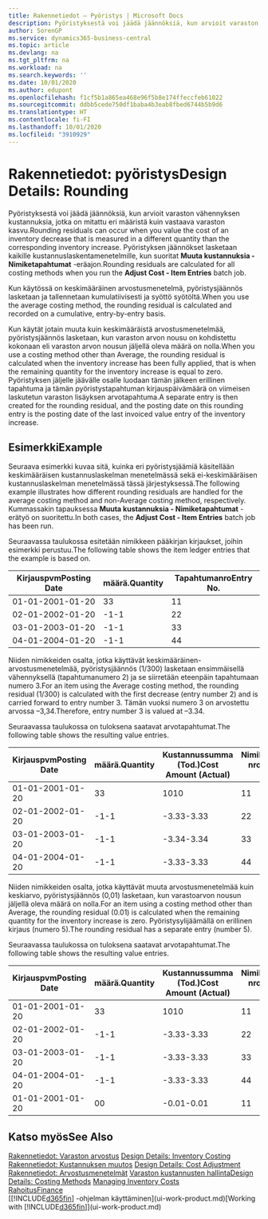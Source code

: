 ```yaml
---
title: Rakennetiedot – Pyöristys | Microsoft Docs
description: Pyöristyksestä voi jäädä jäännöksiä, kun arvioit varaston vähennyksen kustannuksia, jotka on mitattu eri määristä, kuin vastaava varaston kasvu. Pyöristyksen jäännökset lasketaan kaikille kustannuslaskentamenetelmille, kun suoritat **Muuta kustannuksia - Nimiketapahtumat** -eräajon.
author: SorenGP
ms.service: dynamics365-business-central
ms.topic: article
ms.devlang: na
ms.tgt_pltfrm: na
ms.workload: na
ms.search.keywords: ''
ms.date: 10/01/2020
ms.author: edupont
ms.openlocfilehash: f1cf5b1a865ea468e96f5b8e174ffeccfeb61022
ms.sourcegitcommit: ddbb5cede750df1baba4b3eab8fbed6744b5b9d6
ms.translationtype: HT
ms.contentlocale: fi-FI
ms.lasthandoff: 10/01/2020
ms.locfileid: "3910929"
---
```

# <a name="design-details-rounding"></a><span data-ttu-id="9b3fc-104">Rakennetiedot: pyöristys</span><span class="sxs-lookup"><span data-stu-id="9b3fc-104">Design Details: Rounding</span></span>
<span data-ttu-id="9b3fc-105">Pyöristyksestä voi jäädä jäännöksiä, kun arvioit varaston vähennyksen kustannuksia, jotka on mitattu eri määristä kuin vastaava varaston kasvu.</span><span class="sxs-lookup"><span data-stu-id="9b3fc-105">Rounding residuals can occur when you value the cost of an inventory decrease that is measured in a different quantity than the corresponding inventory increase.</span></span> <span data-ttu-id="9b3fc-106">Pyöristyksen jäännökset lasketaan kaikille kustannuslaskentamenetelmille, kun suoritat **Muuta kustannuksia - Nimiketapahtumat** -eräajon.</span><span class="sxs-lookup"><span data-stu-id="9b3fc-106">Rounding residuals are calculated for all costing methods when you run the **Adjust Cost - Item Entries** batch job.</span></span>  

 <span data-ttu-id="9b3fc-107">Kun käytössä on keskimääräinen arvostusmenetelmä, pyöristysjäännös lasketaan ja tallennetaan kumulatiivisesti ja syöttö syötöltä.</span><span class="sxs-lookup"><span data-stu-id="9b3fc-107">When you use the average costing method, the rounding residual is calculated and recorded on a cumulative, entry-by-entry basis.</span></span>  

 <span data-ttu-id="9b3fc-108">Kun käytät jotain muuta kuin keskimääräistä arvostusmenetelmää, pyöristysjäännös lasketaan, kun varaston arvon nousu on kohdistettu kokonaan eli varaston arvon nousun jäljellä oleva määrä on nolla.</span><span class="sxs-lookup"><span data-stu-id="9b3fc-108">When you use a costing method other than Average, the rounding residual is calculated when the inventory increase has been fully applied, that is when the remaining quantity for the inventory increase is equal to zero.</span></span> <span data-ttu-id="9b3fc-109">Pyöristyksen jäljelle jäävälle osalle luodaan tämän jälkeen erillinen tapahtuma ja tämän pyöristystapahtuman kirjauspäivämäärä on viimeisen laskutetun varaston lisäyksen arvotapahtuma.</span><span class="sxs-lookup"><span data-stu-id="9b3fc-109">A separate entry is then created for the rounding residual, and the posting date on this rounding entry is the posting date of the last invoiced value entry of the inventory increase.</span></span>  

## <a name="example"></a><span data-ttu-id="9b3fc-110">Esimerkki</span><span class="sxs-lookup"><span data-stu-id="9b3fc-110">Example</span></span>  
 <span data-ttu-id="9b3fc-111">Seuraava esimerkki kuvaa sitä, kuinka eri pyöristysjäämiä käsitellään keskimääräisen kustannuslaskelman menetelmässä sekä ei-keskimääräisen kustannuslaskelman menetelmässä tässä järjestyksessä.</span><span class="sxs-lookup"><span data-stu-id="9b3fc-111">The following example illustrates how different rounding residuals are handled for the average costing method and non-Average costing method, respectively.</span></span> <span data-ttu-id="9b3fc-112">Kummassakin tapauksessa **Muuta kustannuksia - Nimiketapahtumat** -erätyö on suoritettu.</span><span class="sxs-lookup"><span data-stu-id="9b3fc-112">In both cases, the **Adjust Cost - Item Entries** batch job has been run.</span></span>  

 <span data-ttu-id="9b3fc-113">Seuraavassa taulukossa esitetään nimikkeen pääkirjan kirjaukset, joihin esimerkki perustuu.</span><span class="sxs-lookup"><span data-stu-id="9b3fc-113">The following table shows the item ledger entries that the example is based on.</span></span>  

|<span data-ttu-id="9b3fc-114">Kirjauspvm</span><span class="sxs-lookup"><span data-stu-id="9b3fc-114">Posting Date</span></span>|<span data-ttu-id="9b3fc-115">määrä.</span><span class="sxs-lookup"><span data-stu-id="9b3fc-115">Quantity</span></span>|<span data-ttu-id="9b3fc-116">Tapahtumanro</span><span class="sxs-lookup"><span data-stu-id="9b3fc-116">Entry No.</span></span>|  
|------------------|--------------|---------------|  
|<span data-ttu-id="9b3fc-117">01-01-20</span><span class="sxs-lookup"><span data-stu-id="9b3fc-117">01-01-20</span></span>|<span data-ttu-id="9b3fc-118">3</span><span class="sxs-lookup"><span data-stu-id="9b3fc-118">3</span></span>|<span data-ttu-id="9b3fc-119">1</span><span class="sxs-lookup"><span data-stu-id="9b3fc-119">1</span></span>|  
|<span data-ttu-id="9b3fc-120">02-01-20</span><span class="sxs-lookup"><span data-stu-id="9b3fc-120">02-01-20</span></span>|<span data-ttu-id="9b3fc-121">-1</span><span class="sxs-lookup"><span data-stu-id="9b3fc-121">-1</span></span>|<span data-ttu-id="9b3fc-122">2</span><span class="sxs-lookup"><span data-stu-id="9b3fc-122">2</span></span>|  
|<span data-ttu-id="9b3fc-123">03-01-20</span><span class="sxs-lookup"><span data-stu-id="9b3fc-123">03-01-20</span></span>|<span data-ttu-id="9b3fc-124">-1</span><span class="sxs-lookup"><span data-stu-id="9b3fc-124">-1</span></span>|<span data-ttu-id="9b3fc-125">3</span><span class="sxs-lookup"><span data-stu-id="9b3fc-125">3</span></span>|  
|<span data-ttu-id="9b3fc-126">04-01-20</span><span class="sxs-lookup"><span data-stu-id="9b3fc-126">04-01-20</span></span>|<span data-ttu-id="9b3fc-127">-1</span><span class="sxs-lookup"><span data-stu-id="9b3fc-127">-1</span></span>|<span data-ttu-id="9b3fc-128">4</span><span class="sxs-lookup"><span data-stu-id="9b3fc-128">4</span></span>|  

 <span data-ttu-id="9b3fc-129">Niiden nimikkeiden osalta, jotka käyttävät keskimääräinen-arvostusmenetelmää, pyöristysjäännös (1/300) lasketaan ensimmäisellä vähennyksellä (tapahtumanumero 2) ja se siirretään eteenpäin tapahtumaan numero 3.</span><span class="sxs-lookup"><span data-stu-id="9b3fc-129">For an item using the Average costing method, the rounding residual (1/300) is calculated with the first decrease (entry number 2) and is carried forward to entry number 3.</span></span> <span data-ttu-id="9b3fc-130">Tämän vuoksi numero 3 on arvostettu arvossa –3,34.</span><span class="sxs-lookup"><span data-stu-id="9b3fc-130">Therefore, entry number 3 is valued at –3.34.</span></span>  

 <span data-ttu-id="9b3fc-131">Seuraavassa taulukossa on tuloksena saatavat arvotapahtumat.</span><span class="sxs-lookup"><span data-stu-id="9b3fc-131">The following table shows the resulting value entries.</span></span>  

|<span data-ttu-id="9b3fc-132">Kirjauspvm</span><span class="sxs-lookup"><span data-stu-id="9b3fc-132">Posting Date</span></span>|<span data-ttu-id="9b3fc-133">määrä.</span><span class="sxs-lookup"><span data-stu-id="9b3fc-133">Quantity</span></span>|<span data-ttu-id="9b3fc-134">Kustannussumma (Tod.)</span><span class="sxs-lookup"><span data-stu-id="9b3fc-134">Cost Amount (Actual)</span></span>|<span data-ttu-id="9b3fc-135">Nimiketapahtuman nro</span><span class="sxs-lookup"><span data-stu-id="9b3fc-135">Item Ledger Entry No.</span></span>|<span data-ttu-id="9b3fc-136">Tapahtumanro</span><span class="sxs-lookup"><span data-stu-id="9b3fc-136">Entry No.</span></span>|  
|------------------|--------------|----------------------------|---------------------------|---------------|  
|<span data-ttu-id="9b3fc-137">01-01-20</span><span class="sxs-lookup"><span data-stu-id="9b3fc-137">01-01-20</span></span>|<span data-ttu-id="9b3fc-138">3</span><span class="sxs-lookup"><span data-stu-id="9b3fc-138">3</span></span>|<span data-ttu-id="9b3fc-139">10</span><span class="sxs-lookup"><span data-stu-id="9b3fc-139">10</span></span>|<span data-ttu-id="9b3fc-140">1</span><span class="sxs-lookup"><span data-stu-id="9b3fc-140">1</span></span>|<span data-ttu-id="9b3fc-141">1</span><span class="sxs-lookup"><span data-stu-id="9b3fc-141">1</span></span>|  
|<span data-ttu-id="9b3fc-142">02-01-20</span><span class="sxs-lookup"><span data-stu-id="9b3fc-142">02-01-20</span></span>|<span data-ttu-id="9b3fc-143">-1</span><span class="sxs-lookup"><span data-stu-id="9b3fc-143">-1</span></span>|<span data-ttu-id="9b3fc-144">-3.33</span><span class="sxs-lookup"><span data-stu-id="9b3fc-144">-3.33</span></span>|<span data-ttu-id="9b3fc-145">2</span><span class="sxs-lookup"><span data-stu-id="9b3fc-145">2</span></span>|<span data-ttu-id="9b3fc-146">2</span><span class="sxs-lookup"><span data-stu-id="9b3fc-146">2</span></span>|  
|<span data-ttu-id="9b3fc-147">03-01-20</span><span class="sxs-lookup"><span data-stu-id="9b3fc-147">03-01-20</span></span>|<span data-ttu-id="9b3fc-148">-1</span><span class="sxs-lookup"><span data-stu-id="9b3fc-148">-1</span></span>|<span data-ttu-id="9b3fc-149">-3.34</span><span class="sxs-lookup"><span data-stu-id="9b3fc-149">-3.34</span></span>|<span data-ttu-id="9b3fc-150">3</span><span class="sxs-lookup"><span data-stu-id="9b3fc-150">3</span></span>|<span data-ttu-id="9b3fc-151">3</span><span class="sxs-lookup"><span data-stu-id="9b3fc-151">3</span></span>|  
|<span data-ttu-id="9b3fc-152">04-01-20</span><span class="sxs-lookup"><span data-stu-id="9b3fc-152">04-01-20</span></span>|<span data-ttu-id="9b3fc-153">-1</span><span class="sxs-lookup"><span data-stu-id="9b3fc-153">-1</span></span>|<span data-ttu-id="9b3fc-154">-3.33</span><span class="sxs-lookup"><span data-stu-id="9b3fc-154">-3.33</span></span>|<span data-ttu-id="9b3fc-155">4</span><span class="sxs-lookup"><span data-stu-id="9b3fc-155">4</span></span>|<span data-ttu-id="9b3fc-156">4</span><span class="sxs-lookup"><span data-stu-id="9b3fc-156">4</span></span>|  

 <span data-ttu-id="9b3fc-157">Niiden nimikkeiden osalta, jotka käyttävät muuta arvostusmenetelmää kuin keskiarvo, pyöristysjäännös (0,01) lasketaan, kun varastoarvon nousun jäljellä oleva määrä on nolla.</span><span class="sxs-lookup"><span data-stu-id="9b3fc-157">For an item using a costing method other than Average, the rounding residual (0.01) is calculated when the remaining quantity for the inventory increase is zero.</span></span> <span data-ttu-id="9b3fc-158">Pyöristysylijäämällä on erillinen kirjaus (numero 5).</span><span class="sxs-lookup"><span data-stu-id="9b3fc-158">The rounding residual has a separate entry (number 5).</span></span>  

 <span data-ttu-id="9b3fc-159">Seuraavassa taulukossa on tuloksena saatavat arvotapahtumat.</span><span class="sxs-lookup"><span data-stu-id="9b3fc-159">The following table shows the resulting value entries.</span></span>  

|<span data-ttu-id="9b3fc-160">Kirjauspvm</span><span class="sxs-lookup"><span data-stu-id="9b3fc-160">Posting Date</span></span>|<span data-ttu-id="9b3fc-161">määrä.</span><span class="sxs-lookup"><span data-stu-id="9b3fc-161">Quantity</span></span>|<span data-ttu-id="9b3fc-162">Kustannussumma (Tod.)</span><span class="sxs-lookup"><span data-stu-id="9b3fc-162">Cost Amount (Actual)</span></span>|<span data-ttu-id="9b3fc-163">Nimiketapahtuman nro</span><span class="sxs-lookup"><span data-stu-id="9b3fc-163">Item Ledger Entry No.</span></span>|<span data-ttu-id="9b3fc-164">Tapahtumanro</span><span class="sxs-lookup"><span data-stu-id="9b3fc-164">Entry No.</span></span>|  
|------------------|--------------|----------------------------|---------------------------|---------------|  
|<span data-ttu-id="9b3fc-165">01-01-20</span><span class="sxs-lookup"><span data-stu-id="9b3fc-165">01-01-20</span></span>|<span data-ttu-id="9b3fc-166">3</span><span class="sxs-lookup"><span data-stu-id="9b3fc-166">3</span></span>|<span data-ttu-id="9b3fc-167">10</span><span class="sxs-lookup"><span data-stu-id="9b3fc-167">10</span></span>|<span data-ttu-id="9b3fc-168">1</span><span class="sxs-lookup"><span data-stu-id="9b3fc-168">1</span></span>|<span data-ttu-id="9b3fc-169">1</span><span class="sxs-lookup"><span data-stu-id="9b3fc-169">1</span></span>|  
|<span data-ttu-id="9b3fc-170">02-01-20</span><span class="sxs-lookup"><span data-stu-id="9b3fc-170">02-01-20</span></span>|<span data-ttu-id="9b3fc-171">-1</span><span class="sxs-lookup"><span data-stu-id="9b3fc-171">-1</span></span>|<span data-ttu-id="9b3fc-172">-3.33</span><span class="sxs-lookup"><span data-stu-id="9b3fc-172">-3.33</span></span>|<span data-ttu-id="9b3fc-173">2</span><span class="sxs-lookup"><span data-stu-id="9b3fc-173">2</span></span>|<span data-ttu-id="9b3fc-174">2</span><span class="sxs-lookup"><span data-stu-id="9b3fc-174">2</span></span>|  
|<span data-ttu-id="9b3fc-175">03-01-20</span><span class="sxs-lookup"><span data-stu-id="9b3fc-175">03-01-20</span></span>|<span data-ttu-id="9b3fc-176">-1</span><span class="sxs-lookup"><span data-stu-id="9b3fc-176">-1</span></span>|<span data-ttu-id="9b3fc-177">-3.33</span><span class="sxs-lookup"><span data-stu-id="9b3fc-177">-3.33</span></span>|<span data-ttu-id="9b3fc-178">3</span><span class="sxs-lookup"><span data-stu-id="9b3fc-178">3</span></span>|<span data-ttu-id="9b3fc-179">3</span><span class="sxs-lookup"><span data-stu-id="9b3fc-179">3</span></span>|  
|<span data-ttu-id="9b3fc-180">04-01-20</span><span class="sxs-lookup"><span data-stu-id="9b3fc-180">04-01-20</span></span>|<span data-ttu-id="9b3fc-181">-1</span><span class="sxs-lookup"><span data-stu-id="9b3fc-181">-1</span></span>|<span data-ttu-id="9b3fc-182">-3.33</span><span class="sxs-lookup"><span data-stu-id="9b3fc-182">-3.33</span></span>|<span data-ttu-id="9b3fc-183">4</span><span class="sxs-lookup"><span data-stu-id="9b3fc-183">4</span></span>|<span data-ttu-id="9b3fc-184">4</span><span class="sxs-lookup"><span data-stu-id="9b3fc-184">4</span></span>|  
|<span data-ttu-id="9b3fc-185">01-01-20</span><span class="sxs-lookup"><span data-stu-id="9b3fc-185">01-01-20</span></span>|<span data-ttu-id="9b3fc-186">0</span><span class="sxs-lookup"><span data-stu-id="9b3fc-186">0</span></span>|<span data-ttu-id="9b3fc-187">-0.01</span><span class="sxs-lookup"><span data-stu-id="9b3fc-187">-0.01</span></span>|<span data-ttu-id="9b3fc-188">1</span><span class="sxs-lookup"><span data-stu-id="9b3fc-188">1</span></span>|<span data-ttu-id="9b3fc-189">5</span><span class="sxs-lookup"><span data-stu-id="9b3fc-189">5</span></span>|  

## <a name="see-also"></a><span data-ttu-id="9b3fc-190">Katso myös</span><span class="sxs-lookup"><span data-stu-id="9b3fc-190">See Also</span></span>  
 <span data-ttu-id="9b3fc-191">[Rakennetiedot: Varaston arvostus](design-details-inventory-costing.md) </span><span class="sxs-lookup"><span data-stu-id="9b3fc-191">[Design Details: Inventory Costing](design-details-inventory-costing.md) </span></span>  
 <span data-ttu-id="9b3fc-192">[Rakennetiedot: Kustannuksen muutos](design-details-cost-adjustment.md) </span><span class="sxs-lookup"><span data-stu-id="9b3fc-192">[Design Details: Cost Adjustment](design-details-cost-adjustment.md) </span></span>  
 <span data-ttu-id="9b3fc-193">[Rakennetiedot: Arvostusmenetelmät](design-details-costing-methods.md) [Varaston kustannusten hallinta](finance-manage-inventory-costs.md)</span><span class="sxs-lookup"><span data-stu-id="9b3fc-193">[Design Details: Costing Methods](design-details-costing-methods.md) [Managing Inventory Costs](finance-manage-inventory-costs.md)</span></span>  
 [<span data-ttu-id="9b3fc-194">Rahoitus</span><span class="sxs-lookup"><span data-stu-id="9b3fc-194">Finance</span></span>](finance.md)  
 <span data-ttu-id="9b3fc-195">[[!INCLUDE[d365fin](includes/d365fin_md.md)] -ohjelman käyttäminen](ui-work-product.md)</span><span class="sxs-lookup"><span data-stu-id="9b3fc-195">[Working with [!INCLUDE[d365fin](includes/d365fin_md.md)]](ui-work-product.md)</span></span>
